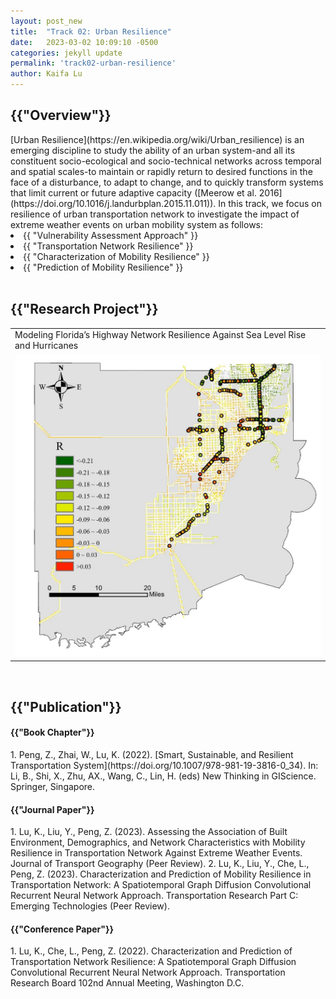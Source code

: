 ```yaml
---
layout: post_new
title:  "Track 02: Urban Resilience"
date:   2023-03-02 10:09:10 -0500
categories: jekyll update
permalink: 'track02-urban-resilience'
author: Kaifa Lu
---
```


<h2>{{"Overview"}}</h2>
[Urban Resilience](https://en.wikipedia.org/wiki/Urban_resilience) is an emerging discipline to study the ability of an urban system-and all its constituent socio-ecological and socio-technical networks across temporal and spatial scales-to maintain or rapidly return to desired functions in the face of a disturbance, to adapt to change, and to quickly transform systems that limit current or future adaptive capacity ([Meerow et al. 2016](https://doi.org/10.1016/j.landurbplan.2015.11.011)). In this track, we focus on resilience of urban transportation network to investigate the impact of extreme weather events on urban mobility system as follows:
<li>{{ "Vulnerability Assessment Approach" }}</li>
<li>{{ "Transportation Network Resilience" }}</li>
<li>{{ "Characterization of Mobility Resilience" }}</li>
<li>{{ "Prediction of Mobility Resilience" }}</li>
<br>
<h2>{{"Research Project"}}</h2>
<table>
  <tr>
    <td>Modeling Florida’s Highway Network Resilience Against Sea Level Rise and Hurricanes</td>
  </tr>
  <tr>
    <td><img src="assets/Track02_Project01.jpg"></td>
  </tr>
 </table>
<br>
<h2>{{"Publication"}}</h2>
<h4>{{"Book Chapter"}}</h4>
1. Peng, Z., Zhai, W., Lu, K. (2022). [Smart, Sustainable, and Resilient Transportation System](https://doi.org/10.1007/978-981-19-3816-0_34). In: Li, B., Shi, X., Zhu, AX., Wang, C., Lin, H. (eds) New Thinking in GIScience. Springer, Singapore.
<br>
<h4>{{"Journal Paper"}}</h4>
1. Lu, K., Liu, Y., Peng, Z. (2023). Assessing the Association of Built Environment, Demographics, and Network Characteristics with Mobility Resilience in Transportation Network Against Extreme Weather Events. Journal of Transport Geography (Peer Review).
2. Lu, K., Liu, Y., Che, L., Peng, Z. (2023). Characterization and Prediction of Mobility Resilience in Transportation Network: A Spatiotemporal Graph Diffusion Convolutional Recurrent Neural Network Approach. Transportation Research Part C: Emerging Technologies (Peer Review).
<h4>{{"Conference Paper"}}</h4>
1. Lu, K., Che, L., Peng, Z. (2022). Characterization and Prediction of Transportation Network Resilience: A Spatiotemporal Graph Diffusion Convolutional Recurrent Neural Network Approach. Transportation Research Board 102nd Annual Meeting, Washington D.C.
